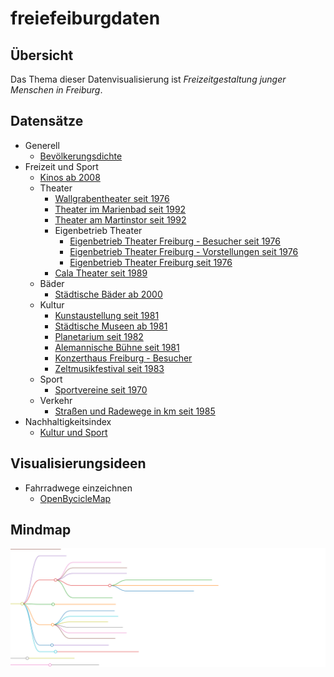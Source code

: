 # freiefeiburgdaten

## Übersicht

Das Thema dieser Datenvisualisierung ist *Freizeitgestaltung junger Menschen in Freiburg*.

## Datensätze

* Generell
  * [Bevölkerungsdichte](https://fritz.freiburg.de/asw/asw.exe?aw=Flaechennutzung/Region_Bevoelkerungsdichte)
* Freizeit und Sport
  * [Kinos ab 2008](https://fritz.freiburg.de/asw/asw.exe?aw=Kultur/JB_Kinos_ALLE_ASW)
  * Theater
    * [Wallgrabentheater seit 1976](https://fritz.freiburg.de/asw/asw.exe?aw=Kultur/JB_Wallgrabentheater)
    * [Theater im Marienbad seit 1992](https://fritz.freiburg.de/asw/asw.exe?aw=Kultur/JB_Theater_Marienbad)
    * [Theater am Martinstor seit 1992](https://fritz.freiburg.de/asw/asw.exe?aw=Kultur/JB_Theater_Martinstor)
    * Eigenbetrieb Theater
      * [Eigenbetrieb Theater Freiburg - Besucher seit 1976](https://fritz.freiburg.de/asw/asw.exe?aw=Kultur/JB_EB_Theater_Besucher)
      * [Eigenbetrieb Theater Freiburg - Vorstellungen seit 1976](https://fritz.freiburg.de/asw/asw.exe?aw=Kultur/JB_EB_Theater_Vorst)
      * [Eigenbetrieb Theater Freiburg seit 1976](https://fritz.freiburg.de/asw/asw.exe?aw=Kultur/JB_Eigenbetrieb%20Theater)
    * [Cala Theater seit 1989](https://fritz.freiburg.de/asw/asw.exe?aw=Kultur/JB_CALA_THEATER)
  * Bäder
    * [Städtische Bäder ab 2000](https://fritz.freiburg.de/asw/asw.exe?aw=Sport/JB_Baeder)
  * Kultur
    * [Kunstaustellung seit 1981](https://fritz.freiburg.de/asw/asw.exe?aw=Kultur/JB_Kunstausstellungen)
    * [Städtische Museen ab 1981](https://fritz.freiburg.de/asw/asw.exe?aw=Kultur/JB_Museen)
    * [Planetarium seit 1982](https://fritz.freiburg.de/asw/asw.exe?aw=Kultur/JB_Planetarium)
    * [Alemannische Bühne seit 1981](https://fritz.freiburg.de/asw/asw.exe?aw=Kultur/JB_Alemannische_Buehne)
    * [Konzerthaus Freiburg - Besucher](https://fritz.freiburg.de/asw/asw.exe?aw=Kultur/JB_Konzerthaus_Besucher)
    * [Zeltmusikfestival seit 1983](https://fritz.freiburg.de/asw/asw.exe?aw=Kultur/JB_Zeltmusikfestival)
  * Sport
    * [Sportvereine seit 1970](https://fritz.freiburg.de/asw/asw.exe?aw=Sport/JB_Sportvereine)
  * Verkehr
    * [Straßen und Radewege in km seit 1985](https://fritz.freiburg.de/asw/asw.exe?aw=Verkehr/JB_VERKEHR_STRASSEN)
* Nachhaltigkeitsindex
  * [Kultur und Sport](https://fritz.freiburg.de/asw/asw.exe?aw=Nachhaltigkeit/Freiburger_Nachhaltigkeitsindikatoren&@Feld=12)

## Visualisierungsideen

* Fahrradwege einzeichnen
  * [OpenBycicleMap](https://www.openstreetmap.org/search?query=freiburg#map=12/47.9874/7.7965&layers=C)

## Mindmap

![mindmap](assets/mindmap.svg)
